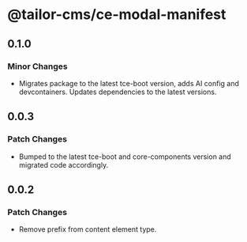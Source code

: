 # @tailor-cms/ce-modal-manifest

## 0.1.0

### Minor Changes

- Migrates package to the latest tce-boot version, adds AI config and devcontainers. Updates dependencies to the latest versions.

## 0.0.3

### Patch Changes

- Bumped to the latest tce-boot and core-components version and migrated code accordingly.

## 0.0.2

### Patch Changes

- Remove prefix from content element type.
